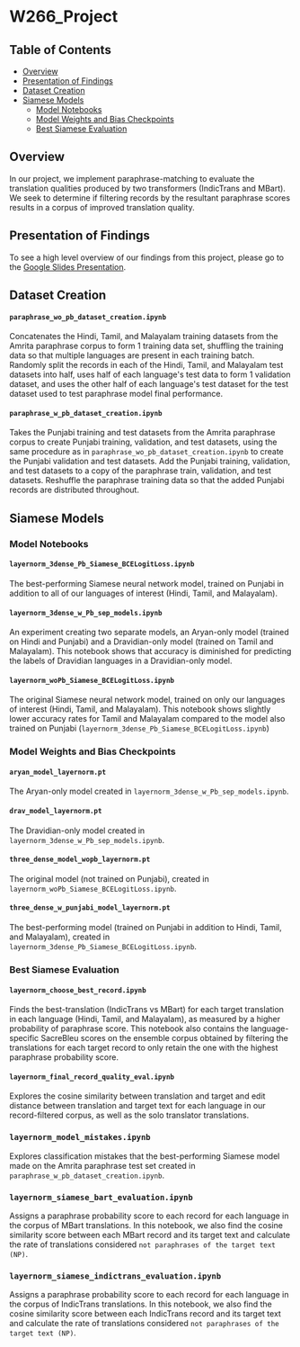 # W266_Project

## Table of Contents  
- [Overview](#overview)  
- [Presentation of Findings](#presentation)
- [Dataset Creation](#dataset-creation)
- [Siamese Models](#siamese-models)
    - [Model Notebooks](#siamese-model-notebooks)
    - [Model Weights and Bias Checkpoints](#siamese-w-b)
    - [Best Siamese Evaluation](#best-siamese-eval)    

## Overview <a name="overview"></a>
In our project, we implement paraphrase-matching to evaluate the translation qualities produced by two transformers (IndicTrans and MBart). We seek to determine if filtering records by the resultant paraphrase scores results in a corpus of improved translation quality.

## Presentation of Findings <a name="presentation"></a>
To see a high level overview of our findings from this project, please go to the [Google Slides Presentation](https://docs.google.com/presentation/d/1DtTs9N8rKzuyIbOM5BIr9Fj5rrlIxkeOUFAeWmrXhq4/edit?usp=sharing).

## Dataset Creation <a name="dataset-creation"></a>
#### `paraphrase_wo_pb_dataset_creation.ipynb`

Concatenates the Hindi, Tamil, and Malayalam training datasets from the Amrita paraphrase corpus to form 1 training data set, shuffling the training data so that multiple languages are present in each training batch. Randomly split the records in each of the Hindi, Tamil, and Malayalam test datasets into half, uses half of each language's test data to form 1 validation dataset, and uses the other half of each language's test dataset for the test dataset used to test paraphrase model final performance.

#### `paraphrase_w_pb_dataset_creation.ipynb`

Takes the Punjabi training and test datasets from the Amrita paraphrase corpus to create Punjabi training, validation, and test datasets, using the same procedure as in `paraphrase_wo_pb_dataset_creation.ipynb` to create the Punjabi validation and test datasets. Add the Punjabi training, validation, and test datasets to a copy of the paraphrase train, validation, and test datasets. Reshuffle the paraphrase training data so that the added Punjabi records are distributed throughout.

## Siamese Models <a name="siamese-models"></a>
### Model Notebooks <a name="siamese-model-notebooks"></a>
#### `layernorm_3dense_Pb_Siamese_BCELogitLoss.ipynb`

The best-performing Siamese neural network model, trained on Punjabi in addition to all of our languages of interest (Hindi, Tamil, and Malayalam).

#### `layernorm_3dense_w_Pb_sep_models.ipynb`

An experiment creating two separate models, an Aryan-only model (trained on Hindi and Punjabi) and a Dravidian-only model (trained on Tamil and Malayalam). This notebook shows that accuracy is diminished for predicting the labels of Dravidian languages in a Dravidian-only model.

#### `layernorm_woPb_Siamese_BCELogitLoss.ipynb`

The original Siamese neural network model, trained on only our languages of interest (Hindi, Tamil, and Malayalam). This notebook shows slightly lower accuracy rates for Tamil and Malayalam compared to the model also trained on Punjabi (`layernorm_3dense_Pb_Siamese_BCELogitLoss.ipynb`)

### Model Weights and Bias Checkpoints <a name="siamese-w-b"></a>
#### `aryan_model_layernorm.pt`

The Aryan-only model created in `layernorm_3dense_w_Pb_sep_models.ipynb`.

#### `drav_model_layernorm.pt`

The Dravidian-only model created in `layernorm_3dense_w_Pb_sep_models.ipynb`.

#### `three_dense_model_wopb_layernorm.pt`

The original model (not trained on Punjabi), created in `layernorm_woPb_Siamese_BCELogitLoss.ipynb`.

#### `three_dense_w_punjabi_model_layernorm.pt`

The best-performing model (trained on Punjabi in addition to Hindi, Tamil, and Malayalam), created in `layernorm_3dense_Pb_Siamese_BCELogitLoss.ipynb`.

### Best Siamese Evaluation <a name="best-siamese-eval"></a>
#### `layernorm_choose_best_record.ipynb`

Finds the best-translation (IndicTrans vs MBart) for each target translation in each language (Hindi, Tamil, and Malayalam), as measured by a higher probability of paraphrase score. This notebook also contains the language-specific SacreBleu scores on the ensemble corpus obtained by filtering the translations for each target record to only retain the one with the highest paraphrase probability score.

#### `layernorm_final_record_quality_eval.ipynb`

Explores the cosine similarity between translation and target and edit distance between translation and target text for each language in our record-filtered corpus, as well as the solo translator translations.

### `layernorm_model_mistakes.ipynb`

Explores classification mistakes that the best-performing Siamese model made on the Amrita paraphrase test set created in `paraphrase_w_pb_dataset_creation.ipynb`.

### `layernorm_siamese_bart_evaluation.ipynb`

Assigns a paraphrase probability score to each record for each language in the corpus of MBart translations. In this notebook, we also find the cosine similarity score between each MBart record and its target text and calculate the rate of translations considered `not paraphrases of the target text (NP)`.

### `layernorm_siamese_indictrans_evaluation.ipynb`

Assigns a paraphrase probability score to each record for each language in the corpus of IndicTrans translations. In this notebook, we also find the cosine similarity score between each IndicTrans record and its target text and calculate the rate of translations considered `not paraphrases of the target text (NP)`.
